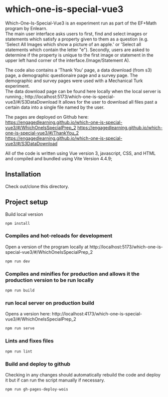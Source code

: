 # which-one-is-special-vue3
  Which-One-Is-Special-Vue3 is an experiment run as part of the EF+Math program by Enlearn.  
  The main user interface asks users to first, find and select images or statements which satisfy a property given to them as a question (e.g.  'Select All Images which show a picture of an apple.' or 'Select all statements which contain the letter "e"). Secondly, users are asked to determine if the property is unique to the first image or statement in the upper left hand corner of the interface.(Image/Statement A). 

  The code also contains a 'Thank You' page, a data download (from s3) page, a demographic questionaire page and a survey page.  The demographic and survey pages were used with a Mechanical Turk experiment.  
  The data download page can be found here locally when the local server is running.; http://localhost:5173/which-one-is-special-vue3/#/S3DataDownload 
  It allows for the user to download all files past a certain data into a single file named by the user. 

  The pages are deployed on Github here:
  https://engagedlearning.github.io/which-one-is-special-vue3/#/WhichOneIsSpecialPrep_2 
  https://engagedlearning.github.io/which-one-is-special-vue3/#/ThankYou_2
  https://engagedlearning.github.io/which-one-is-special-vue3/#/S3DataDownload 

  All of the code is written using Vue version 3, javascript, CSS, and HTML and compiled and bundled using Vite Version 4.4.9;

## Installation
  Check out/clone this directory. 

## Project setup

Build local version 
```
npm install
```

### Compiles and hot-reloads for development

Open a version of the program locally at http://localhost:5173/which-one-is-special-vue3/#/WhichOneIsSpecialPrep_2

```
npm run dev
```

### Compiles and minifies for production and allows it the production version to be run locally

```
npm run build
```

### run local server on production build

Opens a version here: http://localhost:4173/which-one-is-special-vue3/#/WhichOneIsSpecialPrep_2
```
npm run serve
```

### Lints and fixes files
```
npm run lint
```

### Build and deploy to github

Checking in any changes should automatically rebuild the code and deploy it but if can run the script manually
if necessary. 

```
npm run gh-pages-deploy-wois
```
